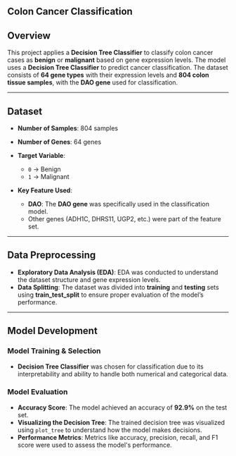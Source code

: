 ## Colon Cancer Classification

## Overview

This project applies a **Decision Tree Classifier** to classify colon cancer cases as **benign** or **malignant** based on gene expression levels. The model uses a **Decision Tree Classifier** to predict cancer classification. The dataset consists of **64 gene types** with their expression levels and **804 colon tissue samples**, with the **DAO gene** used for classification.

---

## Dataset
- **Number of Samples**: 804 samples
- **Number of Genes**: 64 genes
- **Target Variable**: 
  - `0` → Benign
  - `1` → Malignant

- **Key Feature Used**:
  - **DAO**: The **DAO gene** was specifically used in the classification model.
  - Other genes (ADH1C, DHRS11, UGP2, etc.) were part of the feature set.

---

## Data Preprocessing

- **Exploratory Data Analysis (EDA)**: EDA was conducted to understand the dataset structure and gene expression levels.
- **Data Splitting**: The dataset was divided into **training** and **testing** sets using **train_test_split** to ensure proper evaluation of the model’s performance.

---

## Model Development

### Model Training & Selection

- **Decision Tree Classifier** was chosen for classification due to its interpretability and ability to handle both numerical and categorical data.

### Model Evaluation

- **Accuracy Score**: The model achieved an accuracy of **92.9%** on the test set.
- **Visualizing the Decision Tree**: The trained decision tree was visualized using `plot_tree` to understand how the model makes decisions.
- **Performance Metrics**: Metrics like accuracy, precision, recall, and F1 score were used to assess the model's performance.

